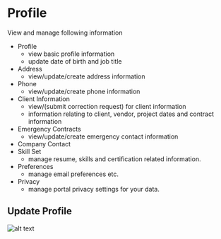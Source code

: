 Profile
=========
View and manage following information

- Profile
    - view basic profile information
    - update date of birth and job title
- Address
    - view/update/create address information
- Phone
    - view/update/create phone information
- Client Information
    - view/(submit correction request) for  client information
    - information relating to client, vendor, project dates and contract information
- Emergency Contracts
    - view/update/create emergency contact information
- Company Contact
- Skill Set
    - manage resume, skills and certification related information.
- Preferences
    - manage email preferences etc.
- Privacy
    - manage portal privacy settings for your data.

Update Profile
----
![alt text](../images/update-profile.png "Update Profile")